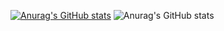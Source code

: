 [![Anurag's GitHub stats](https://github-readme-stats.vercel.app/api?username=taimast)](https://github.com/anuraghazra/github-readme-stats)
![Anurag's GitHub stats](https://github-readme-stats.vercel.app/api?username=arwichok&show_icons=true&theme=radical&count_private=true)

